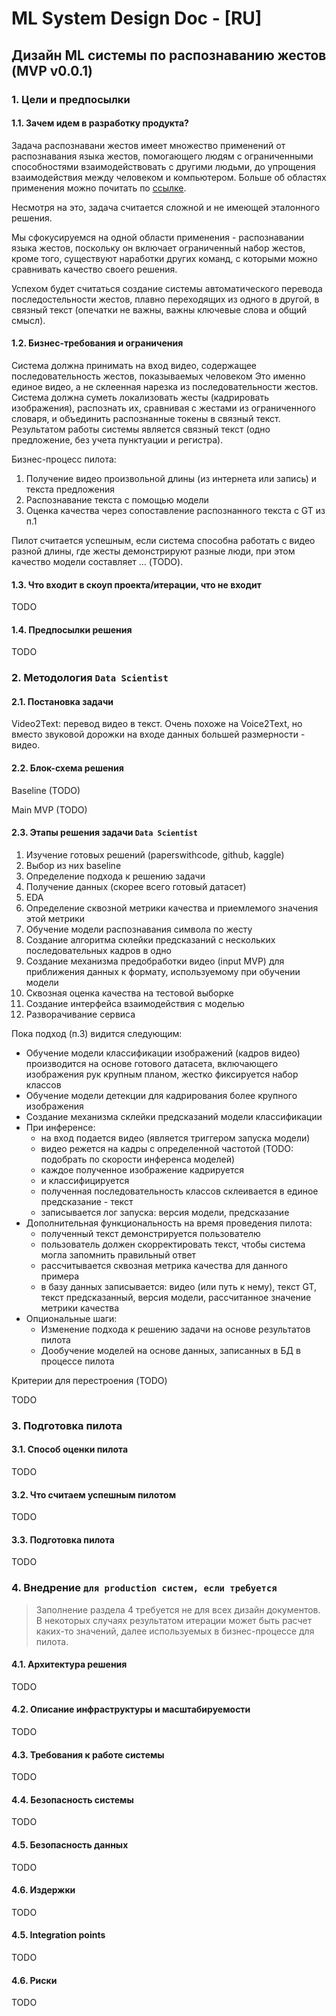 # ML System Design Doc - [RU]
## Дизайн ML системы по распознаванию жестов (MVP v0.0.1)

### 1. Цели и предпосылки 
#### 1.1. Зачем идем в разработку продукта?  

Задача распознавани жестов имеет множество применений от распознавания языка жестов, помогающего людям с ограниченными способностями взаимодействовать с другими людьми, до упрощения взаимодействия между человеком и компьютером.
Больше об областях применения можно почитать по [ссылке](https://datagen.tech/guides/pose-estimation/gesture-recognition/#:~:text=Gesture%20recognition%20is%20the%20ability,and%20even%20finger%2Dwritten%20symbols.).

Несмотря на это, задача считается сложной и не имеющей эталонного решения.

Мы сфокусируемся на одной области применения - распознавании языка жестов, поскольку он включает ограниченный набор жестов, кроме того, существуют наработки других команд, с которыми можно сравнивать качество своего решения.

Успехом будет считаться создание системы автоматического перевода последостельности жестов, плавно переходящих из одного в другой, в связный текст (опечатки не важны, важны ключевые слова и общий смысл).
 

#### 1.2. Бизнес-требования и ограничения  

Система должна принимать на вход видео, содержащее последовательность жестов, показываемых человеком
Это именно единое видео, а не склеенная нарезка из последовательности жестов.
Система должна суметь локализовать жесты (кадрировать изображения), распознать их, сравнивая с жестами из ограниченного словаря, и объединить распознанные токены в связный текст.
Результатом работы системы является связный текст (одно предложение, без учета пунктуации и регистра).

Бизнес-процесс пилота:
1. Получение видео произвольной длины (из интернета или запись) и текста предложения
2. Распознавание текста с помощью модели
3. Оценка качества через сопоставление распознанного текста с GT из п.1

Пилот считается успешным, если система способна работать с видео разной длины, где жесты демонстрируют разные люди, при этом качество модели составляет ... (TODO).

#### 1.3. Что входит в скоуп проекта/итерации, что не входит   

TODO

#### 1.4. Предпосылки решения  

TODO

### 2. Методология `Data Scientist`     

#### 2.1. Постановка задачи  

Video2Text: перевод видео в текст. Очень похоже на Voice2Text, но вместо звуковой дорожки на входе данных большей размерности - видео.

#### 2.2. Блок-схема решения  

Baseline (TODO)

Main MVP (TODO)

#### 2.3. Этапы решения задачи `Data Scientist`  

1. Изучение готовых решений (paperswithcode, github, kaggle)
2. Выбор из них baseline
3. Определение подхода к решению задачи
4. Получение данных (скорее всего готовый датасет)
5. EDA
6. Определение сквозной метрики качества и приемлемого значения этой метрики
7. Обучение модели распознавания символа по жесту
8. Создание алгоритма склейки предсказаний с нескольких последовательных кадров в одно
9. Создание механизма предобработки видео (input MVP) для приближения данных к формату, используемому при обучении модели
10. Сквозная оценка качества на тестовой выборке
11. Создание интерфейса взаимодействия с моделью
12. Разворачивание сервиса

Пока подход (п.3) видится следующим:
* Обучение модели классификации изображений (кадров видео) производится на основе готового датасета, включающего изображения рук крупным планом, жестко фиксируется набор классов
* Обучение модели детекции для кадрирования более крупного изображения
* Создание механизма склейки предсказаний модели классификации
* При инференсе:
    * на вход подается видео (является триггером запуска модели)
    * видео режется на кадры с определенной частотой (TODO: подобрать по скорости инференса моделей)
    * каждое полученное изображение кадрируется
    * и классифицируется
    * полученная последовательность классов склеивается в единое предсказание - текст
    * записывается лог запуска: версия модели, предсказание
* Дополнительная функциональность на время проведения пилота:
    * полученный текст демонстрируется пользователю
    * пользователь должен скорректировать текст, чтобы система могла запомнить правильный ответ
    * рассчитывается сквозная метрика качества для данного примера
    * в базу данных записывается: видео (или путь к нему), текст GT, текст предсказанный, версия модели, рассчитанное значение метрики качества
* Опциональные шаги:
    * Изменение подхода к решению задачи на основе результатов пилота
    * Дообучение моделей на основе данных, записанных в БД в процессе пилота

Критерии для перестроения (TODO)

TODO
  
### 3. Подготовка пилота  
  
#### 3.1. Способ оценки пилота  
  
TODO
  
#### 3.2. Что считаем успешным пилотом  
  
TODO
  
#### 3.3. Подготовка пилота  
  
TODO

### 4. Внедрение `для production систем, если требуется`    

> Заполнение раздела 4 требуется не для всех дизайн документов. В некоторых случаях результатом итерации может быть расчет каких-то значений, далее используемых в бизнес-процессе для пилота.  
  
#### 4.1. Архитектура решения   
  
TODO
  
#### 4.2. Описание инфраструктуры и масштабируемости 
  
TODO
  
#### 4.3. Требования к работе системы  
  
TODO
  
#### 4.4. Безопасность системы  
  
TODO
  
#### 4.5. Безопасность данных   
  
TODO
  
#### 4.6. Издержки  

TODO
  
#### 4.5. Integration points  
  
TODO
  
#### 4.6. Риски  
  
TODO